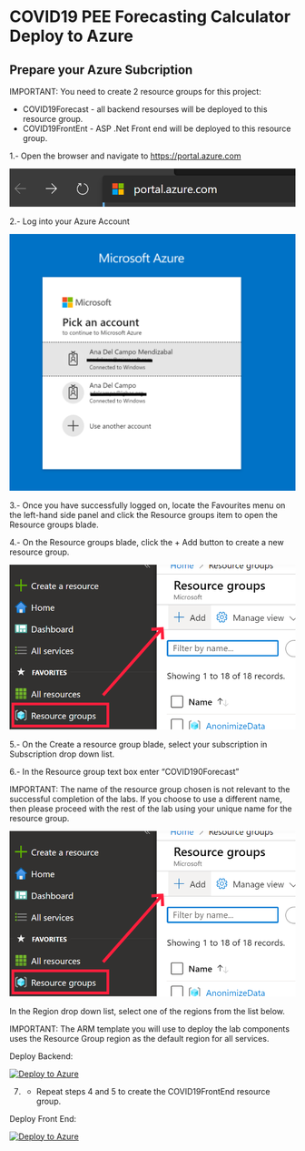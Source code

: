 # COVID19 PEE Forecasting Calculator Deploy to Azure

## Prepare your Azure Subcription

IMPORTANT: You need to create 2 resource groups for this project:

* COVID19Forecast - all backend resourses will be deployed to this resource group.
* COVID19FrontEnt - ASP .Net Front end will be deployed to this resource group.

1.- Open the browser and navigate to https://portal.azure.com

![](media/portalurl.png)

2.- Log into your Azure Account

![](media/accountlogin.png)

3.- Once you have successfully logged on, locate the Favourites menu on the left-hand side panel and click the Resource groups item to open the Resource groups blade.

4.- On the Resource groups blade, click the + Add button to create a new resource group.

![](media/addresourcegroup.png)

5.- On the Create a resource group blade, select your subscription in Subscription drop down list.

6.- In the Resource group text box enter “COVID190Forecast”

IMPORTANT: The name of the resource group chosen is not relevant to the successful completion of the labs. If you choose to use a different name, then please proceed with the rest of the lab using your unique name for the resource group.

![](media/addresourcegroup.png)

In the Region drop down list, select one of the regions from the list below.

IMPORTANT: The ARM template you will use to deploy the lab components uses the Resource Group region as the default region for all services.

Deploy Backend:

[![Deploy to Azure](https://aka.ms/deploytoazurebutton)](https://portal.azure.com/#create/Microsoft.Template/uri/https%3A%2F%2Fraw.githubusercontent.com%2FAzure%2Fazure-quickstart-templates%2Fmaster%2F101-storage-account-create%2Fazuredeploy.json)

7. - Repeat steps 4 and 5 to create the COVID19FrontEnd resource group.

Deploy Front End:

[![Deploy to Azure](https://aka.ms/deploytoazurebutton)](https://portal.azure.com/#create/Microsoft.Template/uri/https%3A%2F%2Fraw.githubusercontent.com%2FAzure%2Fazure-quickstart-templates%2Fmaster%2F101-storage-account-create%2Fazuredeploy.json)
